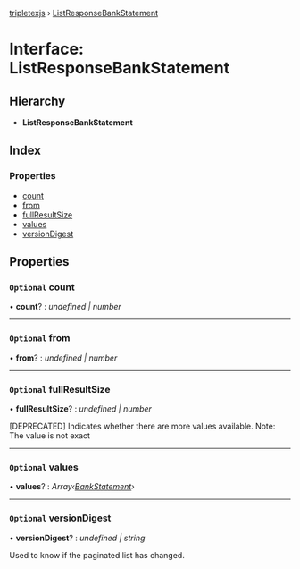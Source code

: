[tripletexjs](../README.md) › [ListResponseBankStatement](listresponsebankstatement.md)

# Interface: ListResponseBankStatement

## Hierarchy

* **ListResponseBankStatement**

## Index

### Properties

* [count](listresponsebankstatement.md#optional-count)
* [from](listresponsebankstatement.md#optional-from)
* [fullResultSize](listresponsebankstatement.md#optional-fullresultsize)
* [values](listresponsebankstatement.md#optional-values)
* [versionDigest](listresponsebankstatement.md#optional-versiondigest)

## Properties

### `Optional` count

• **count**? : *undefined | number*

___

### `Optional` from

• **from**? : *undefined | number*

___

### `Optional` fullResultSize

• **fullResultSize**? : *undefined | number*

[DEPRECATED] Indicates whether there are more values available. Note: The value is not exact

___

### `Optional` values

• **values**? : *Array‹[BankStatement](bankstatement.md)›*

___

### `Optional` versionDigest

• **versionDigest**? : *undefined | string*

Used to know if the paginated list has changed.

